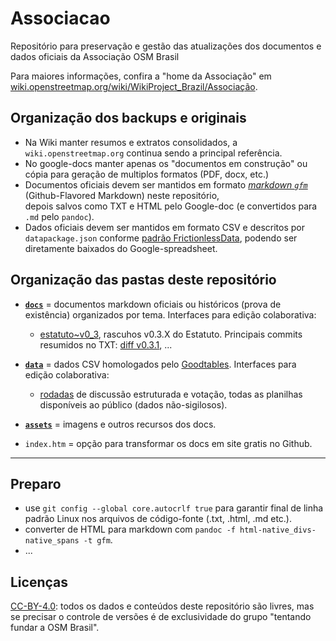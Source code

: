 # Associacao
Repositório para preservação e gestão das atualizações dos documentos e dados oficiais da Associação OSM Brasil

Para maiores informações, confira a "home da Associação" em [wiki.openstreetmap.org/wiki/WikiProject_Brazil/Associação](https://wiki.openstreetmap.org/wiki/WikiProject_Brazil/Associa%C3%A7%C3%A3o).

## Organização dos backups e originais
* Na Wiki manter resumos e extratos consolidados, a `wiki.openstreetmap.org` continua sendo a principal referência.
* No google-docs manter apenas os "documentos em construção" ou cópia para geração de multiplos formatos (PDF, docx, etc.)
* Documentos oficiais devem ser mantidos em formato [*markdown `gfm`*](https://pandoc.org/MANUAL.html) (Github-Flavored Markdown) neste repositório, <br/>depois salvos como TXT e HTML pelo Google-doc (e convertidos para `.md` pelo `pandoc`).  
* Dados oficiais devem ser mantidos em formato CSV e descritos por `datapackage.json` conforme [padrão FrictionlessData](https://frictionlessdata.io/specs/), podendo ser diretamente baixados do Google-spreadsheet.

## Organização das pastas deste repositório

* [**`docs`**](docs) = documentos markdown oficiais ou históricos (prova de existência) organizados por tema. Interfaces para edição colaborativa:
   - [estatuto~v0_3](https://docs.google.com/document/d/1NRKuSBQ1R3FeeUa1jiAm9FlIHMHAwIPy_yiQxtk1OcI/), rascuhos v0.3.X do Estatuto. Principais commits resumidos no TXT: [diff v0.3.1](https://github.com/OSMBrasil/Associacao/commit/87bea472957ffa5aba3c6c59cdf430b58afa7d65), ...
   
* [**`data`**](data) = dados CSV homologados pelo [Goodtables](https://goodtables.io). Interfaces para edição colaborativa:
   - [rodadas](https://docs.google.com/spreadsheets/d/1SRDBxdaOn78dqAzXK4TbJMReCBUGrBBc0PHpX-a5c6I/) de discussão estruturada e votação, todas as planilhas disponíveis ao público (dados não-sigilosos).

* [**`assets`**](data) = imagens e outros recursos dos docs.

* `index.htm` = opção para transformar os docs em site gratis no Github.

-----------

## Preparo

* use `git config --global core.autocrlf true` para garantir final de linha padrão Linux nos arquivos de código-fonte (.txt, .html, .md etc.).
* converter de HTML para markdown com `pandoc -f html-native_divs-native_spans -t gfm`.
* ...

## Licenças

[CC-BY-4.0](https://creativecommons.org/licenses/by/4.0/deed.pt_BR): todos os dados e conteúdos deste repositório são livres, mas se precisar o controle de versões é de exclusividade do grupo "tentando fundar a OSM Brasil".

